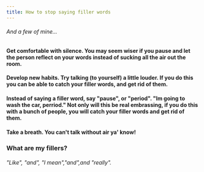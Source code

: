 ```yaml
---
title: How to stop saying filler words
---
```


###### And a few of mine...

#### Get comfortable with silence. You may seem wiser if you pause and let the person reflect on your words instead of sucking all the air out the room.

#### Develop new habits. Try talking (to yourself) a little louder. If you do this you can be able to catch your filler words, and get rid of them.

#### Instead of saying a filler word, say "pause", or "period". "Im going to wash the car, perriod." Not only will this be real embrassing, if you do this with a bunch of people, you will catch your filler words and get rid of them.

#### Take a breath. You can't talk without air ya' know! 

### What are my fillers?
###### "Like", "and", "I mean","and",and "really".
